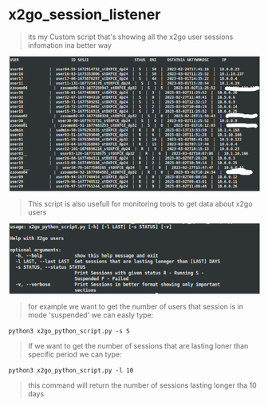 # x2go_session_listener

> its my Custom script that's showing all the x2go user sessions infomation ina better way

![Script Working photo](./photos/x2go1.png)


> This script is also usefull for monitoring tools to get data about x2go users

![Script functions photo](./photos/helpOptions.png)

> for example we want to get the number of users that session is in mode 'suspended' we can easly type:

`python3 x2go_python_script.py -s S`

> If we want to get the number of sessions that are lasting loner than specific period we can type:

`python3 x2go_python_script.py -l 10`

> this command will return the number of sessions lasting longer tha 10 days